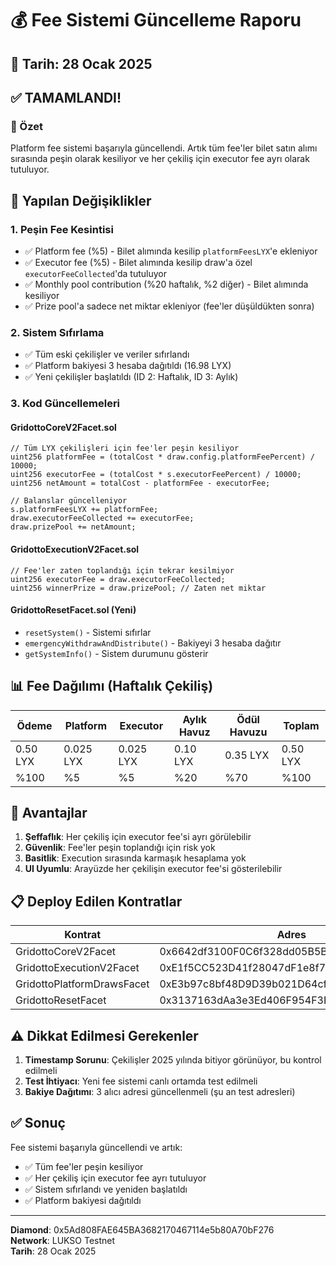 # 💰 Fee Sistemi Güncelleme Raporu

## 📅 Tarih: 28 Ocak 2025

## ✅ TAMAMLANDI!

### 🎯 Özet
Platform fee sistemi başarıyla güncellendi. Artık tüm fee'ler bilet satın alımı sırasında peşin olarak kesiliyor ve her çekiliş için executor fee ayrı olarak tutuluyor.

## 🔄 Yapılan Değişiklikler

### 1. **Peşin Fee Kesintisi**
- ✅ Platform fee (%5) - Bilet alımında kesilip `platformFeesLYX`'e ekleniyor
- ✅ Executor fee (%5) - Bilet alımında kesilip draw'a özel `executorFeeCollected`'da tutuluyor
- ✅ Monthly pool contribution (%20 haftalık, %2 diğer) - Bilet alımında kesiliyor
- ✅ Prize pool'a sadece net miktar ekleniyor (fee'ler düşüldükten sonra)

### 2. **Sistem Sıfırlama**
- ✅ Tüm eski çekilişler ve veriler sıfırlandı
- ✅ Platform bakiyesi 3 hesaba dağıtıldı (16.98 LYX)
- ✅ Yeni çekilişler başlatıldı (ID 2: Haftalık, ID 3: Aylık)

### 3. **Kod Güncellemeleri**

#### GridottoCoreV2Facet.sol
```solidity
// Tüm LYX çekilişleri için fee'ler peşin kesiliyor
uint256 platformFee = (totalCost * draw.config.platformFeePercent) / 10000;
uint256 executorFee = (totalCost * s.executorFeePercent) / 10000;
uint256 netAmount = totalCost - platformFee - executorFee;

// Balanslar güncelleniyor
s.platformFeesLYX += platformFee;
draw.executorFeeCollected += executorFee;
draw.prizePool += netAmount;
```

#### GridottoExecutionV2Facet.sol
```solidity
// Fee'ler zaten toplandığı için tekrar kesilmiyor
uint256 executorFee = draw.executorFeeCollected;
uint256 winnerPrize = draw.prizePool; // Zaten net miktar
```

#### GridottoResetFacet.sol (Yeni)
- `resetSystem()` - Sistemi sıfırlar
- `emergencyWithdrawAndDistribute()` - Bakiyeyi 3 hesaba dağıtır
- `getSystemInfo()` - Sistem durumunu gösterir

## 📊 Fee Dağılımı (Haftalık Çekiliş)

| Ödeme | Platform | Executor | Aylık Havuz | Ödül Havuzu | Toplam |
|-------|----------|----------|-------------|-------------|---------|
| 0.50 LYX | 0.025 LYX | 0.025 LYX | 0.10 LYX | 0.35 LYX | 0.50 LYX |
| %100 | %5 | %5 | %20 | %70 | %100 |

## 🎯 Avantajlar

1. **Şeffaflık**: Her çekiliş için executor fee'si ayrı görülebilir
2. **Güvenlik**: Fee'ler peşin toplandığı için risk yok
3. **Basitlik**: Execution sırasında karmaşık hesaplama yok
4. **UI Uyumlu**: Arayüzde her çekilişin executor fee'si gösterilebilir

## 📋 Deploy Edilen Kontratlar

| Kontrat | Adres |
|---------|-------|
| GridottoCoreV2Facet | 0x6642df3100F0C6f328dd05B5B599e19d6E354Ad8 |
| GridottoExecutionV2Facet | 0xE1f5CC523D41f28047dF1e8f748003A7A4f0ca01 |
| GridottoPlatformDrawsFacet | 0xE3b97c8bf48D9D39b021D64cf95b1B0054F7b9C4 |
| GridottoResetFacet | 0x3137163dAa3e3Ed406F954F3E2a795AbE91f5D81 |

## ⚠️ Dikkat Edilmesi Gerekenler

1. **Timestamp Sorunu**: Çekilişler 2025 yılında bitiyor görünüyor, bu kontrol edilmeli
2. **Test İhtiyacı**: Yeni fee sistemi canlı ortamda test edilmeli
3. **Bakiye Dağıtımı**: 3 alıcı adresi güncellenmeli (şu an test adresleri)

## ✅ Sonuç

Fee sistemi başarıyla güncellendi ve artık:
- ✅ Tüm fee'ler peşin kesiliyor
- ✅ Her çekiliş için executor fee ayrı tutuluyor
- ✅ Sistem sıfırlandı ve yeniden başlatıldı
- ✅ Platform bakiyesi dağıtıldı

---

**Diamond**: 0x5Ad808FAE645BA3682170467114e5b80A70bF276  
**Network**: LUKSO Testnet  
**Tarih**: 28 Ocak 2025